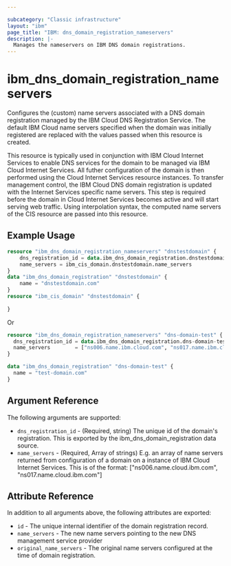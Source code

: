 ```yaml
---

subcategory: "Classic infrastructure"
layout: "ibm"
page_title: "IBM: dns_domain_registration_nameservers"
description: |-
  Manages the nameservers on IBM DNS domain registrations.
---
```


# ibm\_dns_domain_registration_nameservers

Configures the (custom) name servers associated with a DNS domain registration managed by the IBM Cloud DNS Registration Service. The default IBM Cloud name servers specified when the domain was initially registered are replaced with the values passed when this resource is created. 

This resource is typically used in conjunction with IBM Cloud Internet Services to enable DNS services for the domain to be managed via IBM Cloud Internet Services. All futher configuration of the domain is then performed using the Cloud Internet Services resource instances. To transfer management control, the IBM Cloud DNS domain registration is updated with the Internet Services specific name servers. This step is required before the domain in Cloud Internet Services becomes active and will start serving web traffic. Using interpolation syntax, the computed name servers of the CIS resource are passed into this resource. 


## Example Usage

```terraform
resource "ibm_dns_domain_registration_nameservers" "dnstestdomain" {
    dns_registration_id = data.ibm_dns_domain_registration.dnstestdomain.id
    name_servers = ibm_cis_domain.dnstestdomain.name_servers 
}
data "ibm_dns_domain_registration" "dnstestdomain" {
    name = "dnstestdomain.com"
}
resource "ibm_cis_domain" "dnstestdomain" {
   
}
```

Or 

```terraform
resource "ibm_dns_domain_registration_nameservers" "dns-domain-test" {
  dns_registration_id = data.ibm_dns_domain_registration.dns-domain-test.id
  name_servers        = ["ns006.name.ibm.cloud.com", "ns017.name.ibm.cloud.com"]
}

data "ibm_dns_domain_registration" "dns-domain-test" {
  name = "test-domain.com"
}
```


## Argument Reference

The following arguments are supported:

* `dns_registration_id` - (Required, string) The unique id of the domain's registration. This is exported by the ibm_dns_domain_registration data source. 
* `name_servers` - (Required, Array of strings) E.g. an array of name servers returned from configuration of a domain on a instance of IBM Cloud Internet Services. This is of the format: ["ns006.name.cloud.ibm.com", "ns017.name.cloud.ibm.com"]


## Attribute Reference

In addition to all arguments above, the following attributes are exported:

* `id` - The unique internal identifier of the domain registration record.
* `name_servers` - The new name servers pointing to the new DNS management service provider
* `original_name_servers` - The original name servers configured at the time of domain registration.
